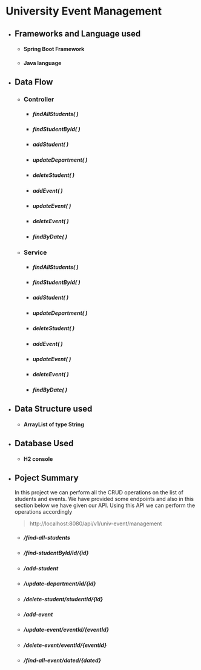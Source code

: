 # University Event Management
- ## Frameworks and Language used
  - #### Spring Boot Framework
  - #### Java language
- ## Data Flow
  - ### Controller
     - ##### _findAllStudents( )_   
     - ##### _findStudentById( )_       
     - ##### _addStudent( )_     
     - ##### _updateDepartment( )_    
     - ##### _deleteStudent( )_       
     - ##### _addEvent( )_
     - ##### _updateEvent( )_
     - ##### _deleteEvent( )_
     - ##### _findByDate( )_
  - ### Service
     - ##### _findAllStudents( )_   
     - ##### _findStudentById( )_       
     - ##### _addStudent( )_     
     - ##### _updateDepartment( )_    
     - ##### _deleteStudent( )_       
     - ##### _addEvent( )_
     - ##### _updateEvent( )_
     - ##### _deleteEvent( )_
     - ##### _findByDate( )_
- ## Data Structure used 
  - #### ArrayList of type String
- ## Database Used
  - #### H2 console
- ## Poject Summary
  In this project we can perform all the CRUD operations on the list of students and events. We have provided some endpoints and also in this section below we have given our API. Using this API we can perform the operations accordingly
  
  > http://localhost:8080/api/v1/univ-event/management
    - ##### /find-all-students
    - ##### /find-studentById/id/{id}
    - ##### /add-student
    - ##### /update-department/id/{id}
    - ##### /delete-student/studentId/{id}
    - ##### /add-event
    - ##### /update-event/eventId/{eventId}
    - ##### /delete-event/eventId/{eventId}
    - ##### /find-all-event/dated/{dated}
